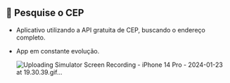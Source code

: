 ## 📮 Pesquise o CEP

- Aplicativo utilizando a API gratuita de CEP, buscando o endereço completo.
- App em constante evolução.

  ![Uploading Simulator Screen Recording - iPhone 14 Pro - 2024-01-23 at 19.30.39.gif…]()

